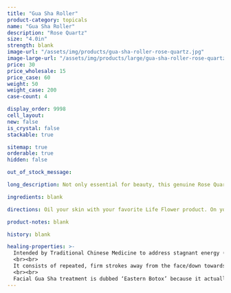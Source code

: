 ```yaml
---
title: "Gua Sha Roller"
product-category: topicals
name: "Gua Sha Roller"
description: "Rose Quartz"
size: "4.0in"
strength: blank
image-url: "/assets/img/products/gua-sha-roller-rose-quartz.jpg"
image-large-url: "/assets/img/products/large/gua-sha-roller-rose-quartz.jpg"
price: 30
price_wholesale: 15
price_case: 60
weight: 50
weight_case: 200
case-count: 4

display_order: 9998
cell_layout:
new: false
is_crystal: false
stackable: true

sitemap: true
orderable: true
hidden: false

out_of_stock_message:

long_description: Not only essential for beauty, this genuine Rose Quartz tool is amazing for anyone on the self-care journey. Gua Sha relies on tender, undivided attention and affection to parts of the body that many of us have overlooked or neglected for so long. Rose Quartz is the stone of unconditional love, so it's only fitting that this self love tool is carved from it.  

ingredients: blank

directions: Oil your skin with your favorite Life Flower product. On your skin use repeated, firm strokes that move away from the face and/or down towards the heart.

product-notes: blank

history: blank

healing-properties: >-
  Intended by Traditional Chinese Medicine to address stagnant energy (chi) in the body, Gua Sha is an essential 2000+ year old healing, self-care technique that can be used both on body and face.
  <br><br>
  It consists of repeated, firm strokes away from the face/down towards the heart over oiled skin with a smooth edged tool like the one pictured. This motion breaks up stagnation in our lymphatic system (LS) - responsible for aiding the body in the removal of toxins and waste. Our LS is twice the size of our circulatory system, yet it has no pump to cleanse it like the heart does for the circulatory system. The movement of lymph relies solely on diet, lifestyle and massage which is why it easily gets stagnant, leading to inflammation and other dis-ease in the body.
  <br><br>
  Facial Gua Sha treatment is dubbed ‘Eastern Botox’ because it actually smoothes out lines/wrinkles, tones muscles, and increases collagen and elasticity in the skin. Since it moves stagnant lymphatic fluid that gets built up, it also carries away toxins and debris that can contribute to acne-prone skin. 
---
```

